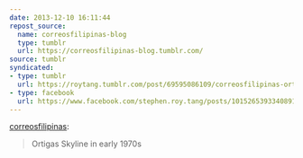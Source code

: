 ```yaml
---
date: 2013-12-10 16:11:44
repost_source:
  name: correosfilipinas-blog
  type: tumblr
  url: https://correosfilipinas-blog.tumblr.com/
source: tumblr
syndicated:
- type: tumblr
  url: https://roytang.tumblr.com/post/69595086109/correosfilipinas-ortigas-skyline-in-early-1970s
- type: facebook
  url: https://www.facebook.com/stephen.roy.tang/posts/10152653933408912
---
```


<p><a href="http://correosfilipinas.tumblr.com/post/69556842152/ortigas-skyline-in-early-1970s" class="tumblr_blog">correosfilipinas</a>:</p>

<blockquote><p>Ortigas Skyline in early 1970s</p></blockquote>